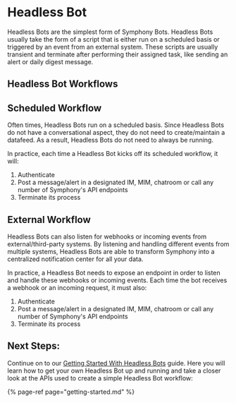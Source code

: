 # Headless Bot

Headless Bots are the simplest form of Symphony Bots. Headless Bots usually take the form of a script that is either run on a scheduled basis or triggered by an event from an external system. These scripts are usually transient and terminate after performing their assigned task, like sending an alert or daily digest message.

## Headless Bot Workflows

## Scheduled Workflow

Often times, Headless Bots run on a scheduled basis. Since Headless Bots do not have a conversational aspect, they do not need to create/maintain a datafeed. As a result, Headless Bots do not need to always be running.

In practice, each time a Headless Bot kicks off its scheduled workflow, it will:

1. Authenticate
2. Post a message/alert in a designated IM, MIM, chatroom or call any number of Symphony's API endpoints
3. Terminate its process 

## External Workflow

Headless Bots can also listen for webhooks or incoming events from external/third-party systems. By listening and handling different events from multiple systems, Headless Bots are able to transform Symphony into a centralized notification center for all your data.

In practice, a Headless Bot needs to expose an endpoint in order to listen and handle these webhooks or incoming events. Each time the bot receives a webhook or an incoming request, it must also:

1. Authenticate
2. Post a message/alert in a designated IM, MIM, chatroom or call any number of Symphony's API endpoints
3. Terminate its process 

## Next Steps:

Continue on to our [Getting Started With Headless Bots](getting-started.md) guide. Here you will learn how to get your own Headless Bot up and running and take a closer look at the APIs used to create a simple Headless Bot workflow:

{% page-ref page="getting-started.md" %}

